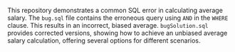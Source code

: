 This repository demonstrates a common SQL error in calculating average salary. The `bug.sql` file contains the erroneous query using `AND` in the `WHERE` clause.  This results in an incorrect, biased average.  `bugSolution.sql` provides corrected versions, showing how to achieve an unbiased average salary calculation,  offering several options for different scenarios.